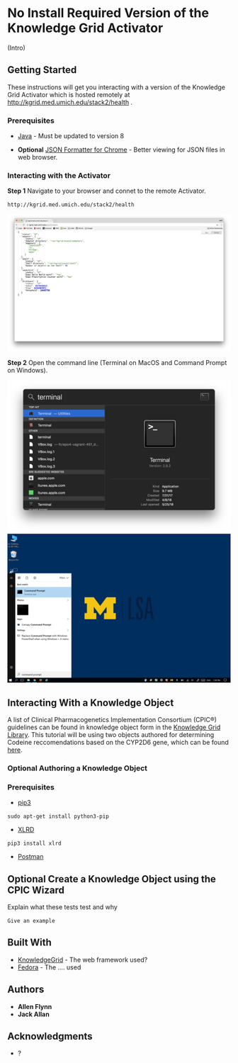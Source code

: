 # No Install Required Version of the Knowledge Grid Activator

(Intro)

## Getting Started

These instructions will get you interacting with a version of the Knowledge Grid Activator which is hosted remotely at http://kgrid.med.umich.edu/stack2/health . 

### Prerequisites

* [Java](http://www.oracle.com/technetwork/java/javase/downloads/jre8-downloads-2133155.html) - Must be updated to version 8

* **Optional** [JSON Formatter for Chrome](https://chrome.google.com/webstore/detail/json-formatter/cfaihfocdnniaholfnjcemnfhcjchohb) - Better viewing for JSON files in web browser.



### Interacting with the Activator
**Step 1** Navigate to your browser and connet to the remote Activator.

```
http://kgrid.med.umich.edu/stack2/health
```

![Remote Activator](/activator-workshop/screenshots/remote_activator.png?raw=true)

**Step 2** Open the command line (Terminal on MacOS and Command Prompt on Windows).

![Search Terminal](/activator-workshop/screenshots/search_terminal.png?raw=true)
![Search Command Prompt](/activator-workshop/screenshots/search_command_prompt.png?raw=true)



## Interacting With a Knowledge Object

A list of Clinical Pharmacogenetics Implementation Consortium (CPIC®) guidelines can be found in knowledge object form in the [Knowledge Grid Library](http://kgrid.med.umich.edu/library2/#/). This tutorial will be using two objects authored for determining Codeine reccomendations based on the CYP2D6 gene, which can be found [here](https://umich.box.com/v/CPICKnowledgeObjects).




### **Optional** Authoring a Knowledge Object

### Prerequisites
* [pip3](https://stackoverflow.com/questions/6587507/how-to-install-pip-with-python-3)
```
sudo apt-get install python3-pip
```
* [XLRD](https://pypi.python.org/pypi/xlrd)
```
pip3 install xlrd
```
* [Postman](https://www.getpostman.com/)


## **Optional** Create a Knowledge Object using the CPIC Wizard

Explain what these tests test and why

```
Give an example
```



## Built With

* [KnowledgeGrid](http://kgrid.org/index.html) - The web framework used?
* [Fedora](https://duraspace.org/fedora/) - The .... used

## Authors

* **Allen Flynn**
* **Jack Allan**


## Acknowledgments

* ?

